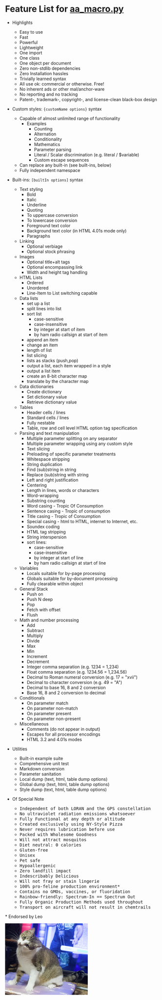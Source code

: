 # Feature List for [aa_macro.py](aa_macro.py)

* Highlights
  * Easy to use
  * Fast
  * Powerful
  * Lightweight
  * One import
  * One class
  * One object per document
  * Zero non-stdlib dependencies
  * Zero Installation hassles
  * Trivially learned syntax
  * All use ok: commercial or otherwise. Free!
  * No inherent ads or other mal/anchor-ware
  * No reporting and no tracking
  * Patent-, trademark-, copyright-, and license-clean black-box design

* Custom styles: `{customName options}` syntax
  * Capable of almost unlimited range of functionality
    * Examples
      * Counting
	  * Alternation
	  * Conditionality
	  * Mathematics
	  * Parameter parsing
	  * Literal / Scalar discrimination (e.g. literal / $variable)
	  * Custom escape sequences
  * Can replace any built-in \(see built-ins, below\)
  * Fully independent namespace

* Built-ins: `[builtIn options]` syntax
  * Text styling
    * Bold
	* Italic
	* Underline
	* Quoting
	* To uppercase conversion
	* To lowercase conversion
	* Foreground text color
	* Background text color \(in HTML 4.01s mode only\)
	* Paragraphs
  * Linking
	* Optional verbiage
	* Optional stock phrasing
  * Images
	* Optional title\+alt tags
	* Optional encompassing link
    * Width and height tag handling
  * HTML Lists
    * Ordered
	* Unordered
	* Line-Item to List switching capable
  * Data lists
    * set up a list
	* split lines into list
    * sort list
      * case-sensitive
      * case-insensitive
      * by integer at start of item
	  * by ham radio callsign at start of item
    * append an item
    * change an item
	* length of list
	* list slicing
	* lists as stacks (push,pop)
    * output a list, each item wrapped in a style
    * output a list item
    * create an 8-bit character map
    * translate by the character map
  * Data dictionaries
    * Create dictionary
	* Set dictionary value
	* Retrieve dictionary value
  * Tables
    * Header cells / lines
	* Standard cells / lines
	* Fully nestable
    * Table, row and cell level HTML option tag specification
  * Parsing and text manipulation
    * Multiple parameter splitting on any separator
	* Multiple parameter wrapping using any custom style
    * Text slicing
	* Preloading of specific parameter treatments
	* Whitespace stripping
	* String duplication
	* Find (sub)string in string
	* Replace (sub)string with string
	* Left and right justification
	* Centering
	* Length in lines, words or characters
	* Word-wrapping
	* Substring counting
	* Word casing - Tropic Of Consumption
	* Sentence casing - Tropic of consumption
	* Title casing - Tropic of Consumption
	* Special casing - html to HTML, internet to Internet, etc.
	* Soundex coding
	* HTML tag stripping
	* String interspersion
	* sort lines:
      * case-sensitive
      * case-insensitive
      * by integer at start of line
	  * by ham radio callsign at start of line
  * Variables
    * Locals suitable for by-page processing
	* Globals suitable for by-document processing
	* Fully clearable within object
  * General Stack
    * Push on
	* Push N deep
	* Pop
	* Fetch with offset
	* Flush
  * Math and number processing
    * Add
	* Subtract
	* Multiply
	* Divide
	* Max
	* Min
	* Increment
	* Decrement
	* Integer comma separation \(e.g. 1234 = 1,234\)
	* Float comma separation \(e.g. 1234.56 = 1,234.56\)
	* Decimal to Roman numeral conversion \(e.g. 17 = "xvii"\)
	* Decimal to character conversion \(e.g. 49 = "A"\)
	* Decimal to base 16, 8 and 2 conversion
	* Base 16, 8 and 2 conversion to decimal
  * Conditionals
    * On parameter match
	* On parameter non-match
	* On parameter present
	* On parameter non-present
  * Miscellaneous
    * Comments \(do not appear in output\)
	* Escapes for all processor encodings
	* HTML 3.2 and 4.01s modes

* Utilities
  * Built-in example suite
  * Comprehensive unit test
  * Markdown conversion
  * Parameter sanitation
  * Local dump \(text, html, table dump options\)
  * Global dump \(text, html, table dump options\)
  * Style dump \(text, html, table dump options\)

* Of Special Note
  * <tt>Independent of both LORAN and the GPS constellation</tt>
  * <tt>No ultraviolet radiation emissions whatsoever</tt>
  * <tt>Fully Functional at any depth or altitude</tt>
  * <tt>Created exclusively using NY-Style Pizza</tt>
  * <tt>Never requires lubrication before use</tt>
  * <tt>Packed with Wholesome Goodness</tt>
  * <tt>Will not attract mosquitos</tt>
  * <tt>Diet neutral: 0 calories</tt>
  * <tt>Gluten-free</tt>
  * <tt>Unisex</tt>
  * <tt>Pet safe</tt>
  * <tt>Hypoallergenic</tt>
  * <tt>Zero landfill impact</tt>
  * <tt>Indescribably Delicious</tt>
  * <tt>Will not fray or stain lingerie</tt>
  * <tt>100% pro-feline production environment\*</tt>
  * <tt>Contains no GMOs, vaccines, or fluoridation</tt>
  * <tt>Rainbow-friendly: Spectrum-In == Spectrum Out</tt>
  * <tt>Fully Organic Production Methods used throughout</tt>
  * <tt>Transport on aircraft will not result in chemtrails</tt>

\* Endorsed by Leo

![Leo](leo.png)

